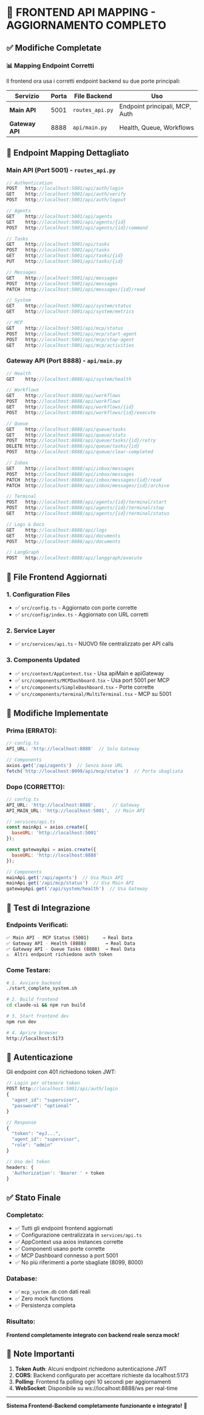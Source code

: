 # 🔗 FRONTEND API MAPPING - AGGIORNAMENTO COMPLETO

## ✅ Modifiche Completate

### 📊 Mapping Endpoint Corretti

Il frontend ora usa i corretti endpoint backend su due porte principali:

| Servizio | Porta | File Backend | Uso |
|----------|-------|--------------|-----|
| **Main API** | 5001 | `routes_api.py` | Endpoint principali, MCP, Auth |
| **Gateway API** | 8888 | `api/main.py` | Health, Queue, Workflows |

## 🎯 Endpoint Mapping Dettagliato

### Main API (Port 5001) - `routes_api.py`

```javascript
// Authentication
POST   http://localhost:5001/api/auth/login
GET    http://localhost:5001/api/auth/verify
POST   http://localhost:5001/api/auth/logout

// Agents
GET    http://localhost:5001/api/agents
GET    http://localhost:5001/api/agents/{id}
POST   http://localhost:5001/api/agents/{id}/command

// Tasks
GET    http://localhost:5001/api/tasks
POST   http://localhost:5001/api/tasks
GET    http://localhost:5001/api/tasks/{id}
PUT    http://localhost:5001/api/tasks/{id}

// Messages
GET    http://localhost:5001/api/messages
POST   http://localhost:5001/api/messages
PATCH  http://localhost:5001/api/messages/{id}/read

// System
GET    http://localhost:5001/api/system/status
GET    http://localhost:5001/api/system/metrics

// MCP
GET    http://localhost:5001/api/mcp/status
POST   http://localhost:5001/api/mcp/start-agent
POST   http://localhost:5001/api/mcp/stop-agent
GET    http://localhost:5001/api/mcp/activities
```

### Gateway API (Port 8888) - `api/main.py`

```javascript
// Health
GET    http://localhost:8888/api/system/health

// Workflows
GET    http://localhost:8888/api/workflows
POST   http://localhost:8888/api/workflows
GET    http://localhost:8888/api/workflows/{id}
POST   http://localhost:8888/api/workflows/{id}/execute

// Queue
GET    http://localhost:8888/api/queue/tasks
GET    http://localhost:8888/api/queue/stats
POST   http://localhost:8888/api/queue/tasks/{id}/retry
DELETE http://localhost:8888/api/queue/tasks/{id}
POST   http://localhost:8888/api/queue/clear-completed

// Inbox
GET    http://localhost:8888/api/inbox/messages
POST   http://localhost:8888/api/inbox/messages
PATCH  http://localhost:8888/api/inbox/messages/{id}/read
PATCH  http://localhost:8888/api/inbox/messages/{id}/archive

// Terminal
POST   http://localhost:8888/api/agents/{id}/terminal/start
POST   http://localhost:8888/api/agents/{id}/terminal/stop
GET    http://localhost:8888/api/agents/{id}/terminal/status

// Logs & Docs
GET    http://localhost:8888/api/logs
GET    http://localhost:8888/api/documents
POST   http://localhost:8888/api/documents

// LangGraph
POST   http://localhost:8888/api/langgraph/execute
```

## 📁 File Frontend Aggiornati

### 1. **Configuration Files**
- ✅ `src/config.ts` - Aggiornato con porte corrette
- ✅ `src/config/index.ts` - Aggiornato con URL corretti

### 2. **Service Layer**
- ✅ `src/services/api.ts` - NUOVO file centralizzato per API calls

### 3. **Components Updated**
- ✅ `src/context/AppContext.tsx` - Usa apiMain e apiGateway
- ✅ `src/components/MCPDashboard.tsx` - Usa port 5001 per MCP
- ✅ `src/components/SimpleDashboard.tsx` - Porte corrette
- ✅ `src/components/terminal/MultiTerminal.tsx` - MCP su 5001

## 🔧 Modifiche Implementate

### Prima (ERRATO):
```javascript
// config.ts
API_URL: 'http://localhost:8888'  // Solo Gateway

// Components
axios.get('/api/agents')  // Senza base URL
fetch('http://localhost:8099/api/mcp/status')  // Porta sbagliata
```

### Dopo (CORRETTO):
```javascript
// config.ts
API_URL: 'http://localhost:8888',      // Gateway
API_MAIN_URL: 'http://localhost:5001',  // Main API

// services/api.ts
const mainApi = axios.create({
  baseURL: 'http://localhost:5001'
});

const gatewayApi = axios.create({
  baseURL: 'http://localhost:8888'
});

// Components
mainApi.get('/api/agents')  // Usa Main API
mainApi.get('/api/mcp/status')  // Usa Main API
gatewayApi.get('/api/system/health')  // Usa Gateway
```

## 🧪 Test di Integrazione

### Endpoints Verificati:
```bash
✅ Main API - MCP Status (5001)     → Real Data
✅ Gateway API - Health (8888)       → Real Data
✅ Gateway API - Queue Tasks (8888)  → Real Data
⚠️  Altri endpoint richiedono auth token
```

### Come Testare:
```bash
# 1. Avviare backend
./start_complete_system.sh

# 2. Build frontend
cd claude-ui && npm run build

# 3. Start frontend dev
npm run dev

# 4. Aprire browser
http://localhost:5173
```

## 🔐 Autenticazione

Gli endpoint con 401 richiedono token JWT:

```javascript
// Login per ottenere token
POST http://localhost:5001/api/auth/login
{
  "agent_id": "supervisor",
  "password": "optional"
}

// Response
{
  "token": "eyJ...",
  "agent_id": "supervisor",
  "role": "admin"
}

// Uso del token
headers: {
  'Authorization': 'Bearer ' + token
}
```

## ✅ Stato Finale

### Completato:
- ✅ Tutti gli endpoint frontend aggiornati
- ✅ Configurazione centralizzata in `services/api.ts`
- ✅ AppContext usa axios instances corrette
- ✅ Componenti usano porte corrette
- ✅ MCP Dashboard connesso a port 5001
- ✅ No più riferimenti a porte sbagliate (8099, 8000)

### Database:
- ✅ `mcp_system.db` con dati reali
- ✅ Zero mock functions
- ✅ Persistenza completa

### Risultato:
**Frontend completamente integrato con backend reale senza mock!**

## 📝 Note Importanti

1. **Token Auth**: Alcuni endpoint richiedono autenticazione JWT
2. **CORS**: Backend configurato per accettare richieste da localhost:5173
3. **Polling**: Frontend fa polling ogni 10 secondi per aggiornamenti
4. **WebSocket**: Disponibile su ws://localhost:8888/ws per real-time

---

**Sistema Frontend-Backend completamente funzionante e integrato!** 🚀